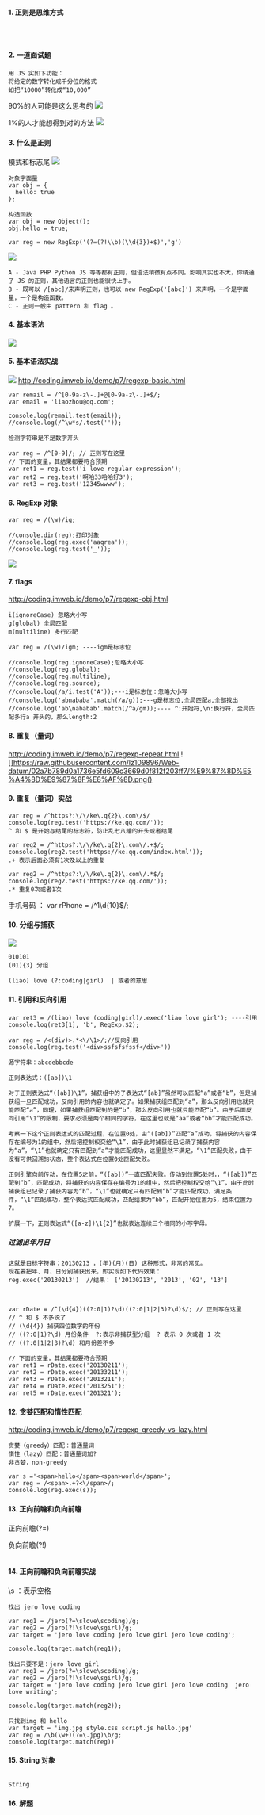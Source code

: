 #### 1.	正则是思维方式
```



```
#### 2.	一道面试题
```
用 JS 实如下功能：
将给定的数字转化成千分位的格式
如把“10000”转化成“10,000”
```
90%的人可能是这么思考的
![](https://raw.githubusercontent.com/lz109896/Web-datum/02a7b789d0a1736e5fd609c3669d0f812f203ff7/%E4%B8%80%E9%81%93%E9%9D%A2%E8%AF%95%E9%A2%98%201.png)

1%的人才能想得到对的方法
![](https://raw.githubusercontent.com/lz109896/Web-datum/02a7b789d0a1736e5fd609c3669d0f812f203ff7/%E4%B8%80%E9%81%93%E9%9D%A2%E8%AF%95%E9%A2%98%202.png)

#### 3.	什么是正则
模式和标志尾
![](https://raw.githubusercontent.com/lz109896/Web-datum/02a7b789d0a1736e5fd609c3669d0f812f203ff7/%E4%BB%80%E4%B9%88%E6%98%AF%E6%AD%A3%E5%88%99%201.png)

```
对象字面量
var obj = {
  hello: true
};

构造函数
var obj = new Object();
obj.hello = true;

var reg = new RegExp('(?=(?!\\b)(\\d{3})+$)','g')
```
![](https://raw.githubusercontent.com/lz109896/Web-datum/02a7b789d0a1736e5fd609c3669d0f812f203ff7/%E4%BB%80%E4%B9%88%E6%98%AF%E6%AD%A3%E5%88%99%202.png)
```
A - Java PHP Python JS 等等都有正则，但语法稍微有点不同。影响其实也不大，你精通了 JS 的正则，其他语言的正则也能很快上手。
B - 既可以 /[abc]/来声明正则，也可以 new RegExp('[abc]') 来声明，一个是字面量，一个是构造函数。
C - 正则一般由 pattern 和 flag 。
```
#### 4.	基本语法

![](https://raw.githubusercontent.com/lz109896/Web-datum/02a7b789d0a1736e5fd609c3669d0f812f203ff7/%E5%9F%BA%E6%9C%AC%E8%AF%AD%E6%B3%95%20.png)

#### 5.	基本语法实战
![](https://raw.githubusercontent.com/lz109896/Web-datum/02a7b789d0a1736e5fd609c3669d0f812f203ff7/%E5%9F%BA%E6%9C%AC%E8%AF%AD%E6%B3%95%E5%AE%9E%E6%88%98%20.png)
http://coding.imweb.io/demo/p7/regexp-basic.html
```
var remail = /^[0-9a-z\-.]+@[0-9a-z\-.]+$/;
var email = 'liaozhou@qq.com';

console.log(remail.test(email));
//console.log(/^\w*s/.test(''));
```
```
检测字符串是不是数字开头

var reg = /^[0-9]/; // 正则写在这里
// 下面的变量，其结果都要符合预期
var ret1 = reg.test('i love regular expression');
var ret2 = reg.test('啊哈33哈哈好3');
var ret3 = reg.test('12345wwww');
```

#### 6.	RegExp 对象
```
var reg = /(\w)/ig;

//console.dir(reg);打印对象
//console.log(reg.exec('aaqrea'));
//console.log(reg.test('_'));
```
![](https://raw.githubusercontent.com/lz109896/Web-datum/02a7b789d0a1736e5fd609c3669d0f812f203ff7/RegExp%20%E5%AF%B9%E8%B1%A1%201.png)
#### 7.	flags
http://coding.imweb.io/demo/p7/regexp-obj.html
```
i(ignoreCase) 忽略大小写
g(global) 全局匹配
m(multiline) 多行匹配
```
```
var reg = /(\w)/igm; ----igm是标志位

//console.log(reg.ignoreCase);忽略大小写
//console.log(reg.global);
//console.log(reg.multiline);
//console.log(reg.source);
//console.log(/a/i.test('A'));---i是标志位：忽略大小写
//console.log('abnababa'.match(/a/g));---g是标志位,全局匹配a,全部找出
//console.log('ab\nababab'.match(/^a/gm));---- ^:开始符,\n:换行符，全局匹配多行a 开头的，那么length:2
```
#### 8.	重复（量词）
http://coding.imweb.io/demo/p7/regexp-repeat.html
![]https://raw.githubusercontent.com/lz109896/Web-datum/02a7b789d0a1736e5fd609c3669d0f812f203ff7/%E9%87%8D%E5%A4%8D%E9%87%8F%E8%AF%8D.png()

#### 9.	重复（量词）实战
```
var reg = /^https?:\/\/ke\.q{2}\.com\/$/
console.log(reg.test('https://ke.qq.com/'));
^ 和 $ 是开始与结尾的标志符，防止乱七八糟的开头或者结尾

var reg2 = /^https?:\/\/ke\.q{2}\.com\/.+$/;
console.log(reg2.test('https://ke.qq.com/index.html'));
.+ 表示后面必须有1次及以上的重复

var reg2 = /^https?:\/\/ke\.q{2}\.com\/.*$/;
console.log(reg2.test('https://ke.qq.com/'));
.* 重复0次或者1次
```
手机号码 ： var rPhone = /^1\d{10}$/; 

#### 10.	分组与捕获

![](https://raw.githubusercontent.com/lz109896/Web-datum/02a7b789d0a1736e5fd609c3669d0f812f203ff7/%E5%88%86%E7%BB%84%E4%B8%8E%E6%8D%95%E8%8E%B7%20.png)
```
010101
(01){3} 分组

(liao) love (?:coding|girl)  | 或者的意思
```
#### 11.	引用和反向引用
```
var ret3 = /(liao) love (coding|girl)/.exec('liao love girl'); ----引用
console.log(ret3[1], 'b', RegExp.$2);

var reg = /<(div)>.*<\/\1>/;//反向引用
console.log(reg.test('<div>ssfsfsfssf</div>'))
```
```
源字符串：abcdebbcde

正则表达式：([ab])\1

对于正则表达式“([ab])\1”，捕获组中的子表达式“[ab]”虽然可以匹配“a”或者“b”，但是捕获组一旦匹配成功，反向引用的内容也就确定了。如果捕获组匹配到“a”，那么反向引用也就只能匹配“a”，同理，如果捕获组匹配到的是“b”，那么反向引用也就只能匹配“b”。由于后面反向引用“\1”的限制，要求必须是两个相同的字符，在这里也就是“aa”或者“bb”才能匹配成功。

考察一下这个正则表达式的匹配过程，在位置0处，由“([ab])”匹配“a”成功，将捕获的内容保存在编号为1的组中，然后把控制权交给“\1”，由于此时捕获组已记录了捕获内容为“a”，“\1”也就确定只有匹配到“a”才能匹配成功，这里显然不满足，“\1”匹配失败，由于没有可供回溯的状态，整个表达式在位置0处匹配失败。

正则引擎向前传动，在位置5之前，“([ab])”一直匹配失败。传动到位置5处时，，“([ab])”匹配到“b”，匹配成功，将捕获的内容保存在编号为1的组中，然后把控制权交给“\1”，由于此时捕获组已记录了捕获内容为“b”，“\1”也就确定只有匹配到“b”才能匹配成功，满足条件，“\1”匹配成功，整个表达式匹配成功，匹配结果为“bb”，匹配开始位置为5，结束位置为7。

扩展一下，正则表达式“([a-z])\1{2}”也就表达连续三个相同的小写字母。
```
##### 过滤出年月日
```
这就是目标字符串：20130213 ，(年)(月)(日) 这种形式，非常的常见。
现在要把年、月、日分别捕获出来，即实现如下代码效果：
reg.exec('20130213')  //结果： ['20130213', '2013', '02', '13']



var rDate = /^(\d{4})((?:0|1)?\d)((?:0|1|2|3)?\d)$/; // 正则写在这里
// ^ 和 $ 不多说了
// (\d{4}) 捕获四位数字的年份
// ((?:0|1)?\d) 月份条件  ?:表示非捕获型分组  ? 表示 0 次或者 1 次
// ((?:0|1|2|3)?\d) 和月份差不多

// 下面的变量，其结果都要符合预期
var ret1 = rDate.exec('20130211');
var ret2 = rDate.exec('20133211');
var ret3 = rDate.exec('2013211');
var ret4 = rDate.exec('2013251');
var ret5 = rDate.exec('201321');
```

#### 12.	贪婪匹配和惰性匹配
http://coding.imweb.io/demo/p7/regexp-greedy-vs-lazy.html
```
贪婪（greedy）匹配：普通量词
惰性（lazy）匹配：普通量词加?
非贪婪，non-greedy
```
```
var s ='<span>hello</span><span>world</span>';
var reg = /<span>.+?<\/span>/;
console.log(reg.exec(s));
```
#### 13.	正向前瞻和负向前瞻

正向前瞻(?=)

负向前瞻(?!)

![]()

#### 14.	正向前瞻和负向前瞻实战
\s  ：表示空格
```
找出 jero love coding

var reg1 = /jero(?=\slove\scoding)/g;
var reg2 = /jero(?!\slove\sgirl)/g;
var target = 'jero love coding jero love girl jero love coding';

console.log(target.match(reg1));
```
```
找出只要不是：jero love girl
var reg1 = /jero(?=\slove\scoding)/g;
var reg2 = /jero(?!\slove\sgirl)/g;
var target = 'jero love coding jero love girl jero love coding  jero love writing';

console.log(target.match(reg2));
```
```
只找到img 和 hello
var target = 'img.jpg style.css script.js hello.jpg'
var reg = /\b(\w+)(?=\.jpg)\b/g;
console.log(target.match(reg))

```
#### 15.	String 对象
```

String

```
#### 16.	解题
```



```

